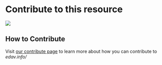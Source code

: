 # Contribute to this resource

![](images/banners/banner_contribute.png)

## How to Contribute

Visit [our contribute page](http://edav.info/contribute.html) to learn more about how you can contribute to *edav.info/*
